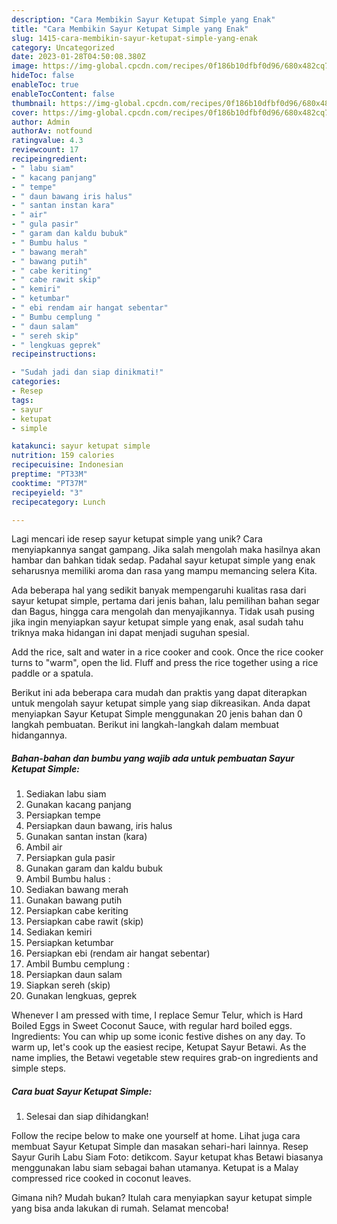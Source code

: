 ```yaml
---
description: "Cara Membikin Sayur Ketupat Simple yang Enak"
title: "Cara Membikin Sayur Ketupat Simple yang Enak"
slug: 1415-cara-membikin-sayur-ketupat-simple-yang-enak
category: Uncategorized
date: 2023-01-28T04:50:08.380Z
image: https://img-global.cpcdn.com/recipes/0f186b10dfbf0d96/680x482cq70/sayur-ketupat-simple-foto-resep-utama.jpg
hideToc: false
enableToc: true
enableTocContent: false
thumbnail: https://img-global.cpcdn.com/recipes/0f186b10dfbf0d96/680x482cq70/sayur-ketupat-simple-foto-resep-utama.jpg
cover: https://img-global.cpcdn.com/recipes/0f186b10dfbf0d96/680x482cq70/sayur-ketupat-simple-foto-resep-utama.jpg
author: Admin
authorAv: notfound
ratingvalue: 4.3
reviewcount: 17
recipeingredient:
- " labu siam"
- " kacang panjang"
- " tempe"
- " daun bawang iris halus"
- " santan instan kara"
- " air"
- " gula pasir"
- " garam dan kaldu bubuk"
- " Bumbu halus "
- " bawang merah"
- " bawang putih"
- " cabe keriting"
- " cabe rawit skip"
- " kemiri"
- " ketumbar"
- " ebi rendam air hangat sebentar"
- " Bumbu cemplung "
- " daun salam"
- " sereh skip"
- " lengkuas geprek"
recipeinstructions:

- "Sudah jadi dan siap dinikmati!"
categories:
- Resep
tags:
- sayur
- ketupat
- simple

katakunci: sayur ketupat simple 
nutrition: 159 calories
recipecuisine: Indonesian
preptime: "PT33M"
cooktime: "PT37M"
recipeyield: "3"
recipecategory: Lunch

---
```





Lagi mencari ide resep sayur ketupat simple yang unik? Cara menyiapkannya sangat gampang. Jika salah mengolah maka hasilnya akan hambar dan bahkan tidak sedap. Padahal sayur ketupat simple yang enak seharusnya memiliki aroma dan rasa yang mampu memancing selera Kita.





Ada beberapa hal yang sedikit banyak mempengaruhi kualitas rasa dari sayur ketupat simple, pertama dari jenis bahan, lalu pemilihan bahan segar dan Bagus, hingga cara mengolah dan menyajikannya. Tidak usah pusing jika ingin menyiapkan sayur ketupat simple yang enak,      asal sudah tahu triknya maka hidangan ini dapat menjadi suguhan spesial.














Add the rice, salt and water in a rice cooker and cook. Once the rice cooker turns to &#34;warm&#34;, open the lid. Fluff and press the rice together using a rice paddle or a spatula.






Berikut ini ada beberapa cara mudah dan praktis yang dapat diterapkan untuk mengolah sayur ketupat simple yang siap dikreasikan. Anda dapat menyiapkan Sayur Ketupat Simple menggunakan 20 jenis bahan dan 0 langkah pembuatan. Berikut ini langkah-langkah dalam membuat hidangannya.

<!--inarticleads1-->

##### Bahan-bahan dan bumbu yang wajib ada untuk pembuatan Sayur Ketupat Simple:

1. Sediakan  labu siam
1. Gunakan  kacang panjang
1. Persiapkan  tempe
1. Persiapkan  daun bawang, iris halus
1. Gunakan  santan instan (kara)
1. Ambil  air
1. Persiapkan  gula pasir
1. Gunakan  garam dan kaldu bubuk
1. Ambil  Bumbu halus :
1. Sediakan  bawang merah
1. Gunakan  bawang putih
1. Persiapkan  cabe keriting
1. Persiapkan  cabe rawit (skip)
1. Sediakan  kemiri
1. Persiapkan  ketumbar
1. Persiapkan  ebi (rendam air hangat sebentar)
1. Ambil  Bumbu cemplung :
1. Persiapkan  daun salam
1. Siapkan  sereh (skip)
1. Gunakan  lengkuas, geprek


Whenever I am pressed with time, I replace Semur Telur, which is Hard Boiled Eggs in Sweet Coconut Sauce, with regular hard boiled eggs. Ingredients: You can whip up some iconic festive dishes on any day. To warm up, let&#39;s cook up the easiest recipe, Ketupat Sayur Betawi. As the name implies, the Betawi vegetable stew requires grab-on ingredients and simple steps. 

<!--inarticleads2-->

##### Cara buat Sayur Ketupat Simple:


1. Selesai dan siap dihidangkan!

Follow the recipe below to make one yourself at home. Lihat juga cara membuat Sayur Ketupat Simple dan masakan sehari-hari lainnya. Resep Sayur Gurih Labu Siam Foto: detikcom. Sayur ketupat khas Betawi biasanya menggunakan labu siam sebagai bahan utamanya. Ketupat is a Malay compressed rice cooked in coconut leaves. 

Gimana nih? Mudah bukan? Itulah cara menyiapkan sayur ketupat simple yang bisa anda lakukan di rumah. Selamat mencoba!
